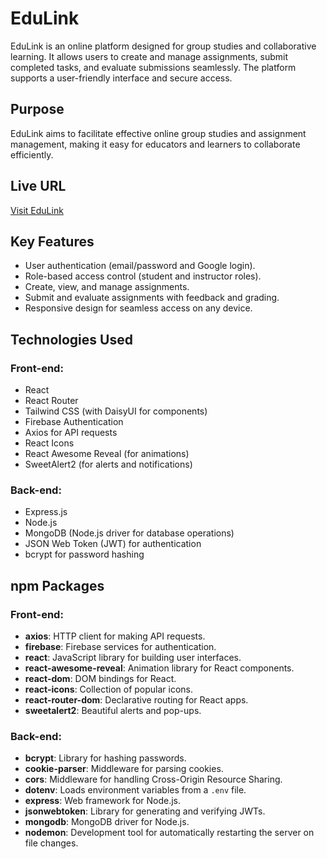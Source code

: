 # EduLink

EduLink is an online platform designed for group studies and collaborative learning. It allows users to create and manage assignments, submit completed tasks, and evaluate submissions seamlessly. The platform supports a user-friendly interface and secure access.

## Purpose

EduLink aims to facilitate effective online group studies and assignment management, making it easy for educators and learners to collaborate efficiently.

## Live URL

[Visit EduLink](https://edulink-5324d.web.app)

## Key Features

- User authentication (email/password and Google login).
- Role-based access control (student and instructor roles).
- Create, view, and manage assignments.
- Submit and evaluate assignments with feedback and grading.
- Responsive design for seamless access on any device.

## Technologies Used

### Front-end:

- React
- React Router
- Tailwind CSS (with DaisyUI for components)
- Firebase Authentication
- Axios for API requests
- React Icons
- React Awesome Reveal (for animations)
- SweetAlert2 (for alerts and notifications)

### Back-end:

- Express.js
- Node.js
- MongoDB (Node.js driver for database operations)
- JSON Web Token (JWT) for authentication
- bcrypt for password hashing

## npm Packages

### Front-end:

- **axios**: HTTP client for making API requests.
- **firebase**: Firebase services for authentication.
- **react**: JavaScript library for building user interfaces.
- **react-awesome-reveal**: Animation library for React components.
- **react-dom**: DOM bindings for React.
- **react-icons**: Collection of popular icons.
- **react-router-dom**: Declarative routing for React apps.
- **sweetalert2**: Beautiful alerts and pop-ups.

### Back-end:

- **bcrypt**: Library for hashing passwords.
- **cookie-parser**: Middleware for parsing cookies.
- **cors**: Middleware for handling Cross-Origin Resource Sharing.
- **dotenv**: Loads environment variables from a `.env` file.
- **express**: Web framework for Node.js.
- **jsonwebtoken**: Library for generating and verifying JWTs.
- **mongodb**: MongoDB driver for Node.js.
- **nodemon**: Development tool for automatically restarting the server on file changes.
